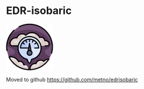 # EDR-isobaric

![Logo](/img/pressure_9189764.png "Logo")

Moved to github <https://github.com/metno/edrisobaric>